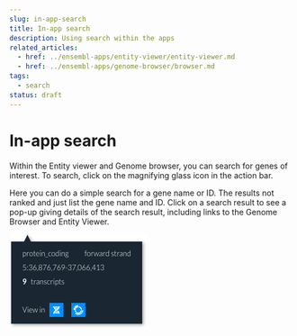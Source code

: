 ```yaml
---
slug: in-app-search
title: In-app search
description: Using search within the apps
related_articles:
  - href: ../ensembl-apps/entity-viewer/entity-viewer.md
  - href: ../ensembl-apps/genome-browser/browser.md
tags:
  - search
status: draft
---
```


# In-app search

Within the Entity viewer and Genome browser, you can search for genes of interest. To search, click on the magnifying glass icon in the action bar.

Here you can do a simple search for a gene name or ID. The results not ranked and just list the gene name and ID. Click on a search result to see a pop-up giving details of the search result, including links to the Genome Browser and Entity Viewer.

![](media/search-pop-up.png)
